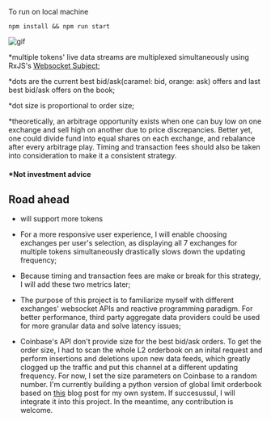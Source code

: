 To run on local machine
```
npm install && npm run start
```
![gif](https://github.com/dabaojian1992/cross-exchange-arbitrage-visualizer/blob/master/gif.gif)

*multiple tokens' live data streams are multiplexed simultaneously using RxJS's [Websocket Subject](https://rxjs-dev.firebaseapp.com/api/webSocket/webSocket);

*dots are the current best bid/ask(caramel: bid, orange: ask) offers and last best bid/ask offers on the book;

*dot size is proportional to order size;

*theoretically, an arbitrage opportunity exists when one can buy low on one exchange and sell high on another due to price discrepancies. Better yet, one could divide fund into equal shares on each exchange, and rebalance after every arbitrage play. Timing and transaction fees should also be taken into consideration to make it a consistent strategy. 

#### *Not investment advice

## Road ahead
* will support more tokens

* For a more responsive user experience, I will enable choosing exchanges per user's selection, as displaying all 7 exchanges for multiple tokens simultaneously drastically slows down the updating frequency;

* Because timing and transaction fees are make or break for this strategy, I will add these two metrics later;

* The purpose of this project is to familiarize myself with different exchanges' websocket APIs and reactive programming paradigm. For better performance, third party aggregate data providers could be used for more granular data and solve latency issues;

* Coinbase's API don't provide size for the best bid/ask orders. To get the order size, I had to scan the whole L2 orderbook on an inital request and perform insertions and deletions upon new data feeds, which greatly clogged up the traffic and put this channel at a different updating frequency. For now, I set the size parameters on Coinbase to a random number. I'm currently building a python version of global limit orderbook based on [this](https://web.archive.org/web/20110219163448/http://howtohft.wordpress.com/2011/02/15/how-to-build-a-fast-limit-order-book/) blog post for my own system. If succesussul, I will integrate it into this project. In the meantime, any contribution is welcome. 


